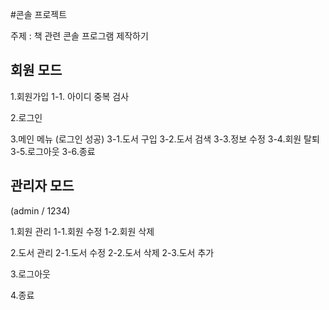 #콘솔 프로젝트

주제 : 책 관련 콘솔 프로그램 제작하기

## 회원 모드

1.회원가입
 1-1. 아이디 중복 검사
 
2.로그인

3.메인 메뉴 (로그인 성공)
 3-1.도서 구입
 3-2.도서 검색
 3-3.정보 수정
 3-4.회원 탈퇴
 3-5.로그아웃
 3-6.종료
 
 ## 관리자 모드
 (admin / 1234)
 
 1.회원 관리
  1-1.회원 수정
  1-2.회원 삭제
  
 2.도서 관리
  2-1.도서 수정
  2-2.도서 삭제
  2-3.도서 추가
  
 3.로그아웃
 
 4.종료
